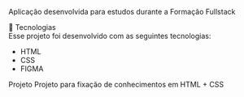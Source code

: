 
Aplicação desenvolvida para estudos durante a Formação Fullstack

🚀 Tecnologias <br>
Esse projeto foi desenvolvido com as seguintes tecnologias:

* HTML
* CSS
* FIGMA

Projeto
Projeto para fixação de conhecimentos em HTML + CSS 
